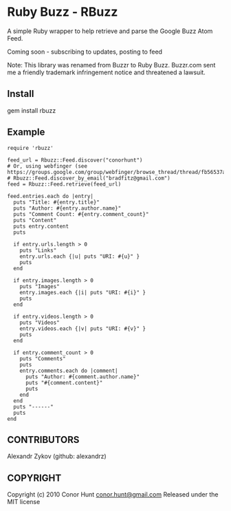 Ruby Buzz - RBuzz
=================

A simple Ruby wrapper to help retrieve and parse the Google Buzz Atom Feed.

Coming soon - subscribing to updates, posting to feed

Note: This library was renamed from Buzzr to Ruby Buzz. Buzzr.com sent me a friendly trademark 
infringement notice and threatened a lawsuit.

Install
-------

gem install rbuzz

Example
-------

    require 'rbuzz'
  
    feed_url = Rbuzz::Feed.discover("conorhunt")
    # Or, using webfinger (see https://groups.google.com/group/webfinger/browse_thread/thread/fb56537a0ed36964/c51e559c8f8d5455)
    # Rbuzz::Feed.discover_by_email("bradfitz@gmail.com")
    feed = Rbuzz::Feed.retrieve(feed_url)
  
    feed.entries.each do |entry|
      puts "Title: #{entry.title}"
      puts "Author: #{entry.author.name}"
      puts "Comment Count: #{entry.comment_count}"
      puts "Content"
      puts entry.content
      puts
  
      if entry.urls.length > 0
        puts "Links"
        entry.urls.each {|u| puts "URI: #{u}" }
        puts
      end
  
      if entry.images.length > 0
        puts "Images"
        entry.images.each {|i| puts "URI: #{i}" }
        puts
      end
  
      if entry.videos.length > 0
        puts "Videos"
        entry.videos.each {|v| puts "URI: #{v}" }
        puts
      end
  
      if entry.comment_count > 0
        puts "Comments"
        puts
        entry.comments.each do |comment|
          puts "Author: #{comment.author.name}"
          puts "#{comment.content}"
          puts
        end
      end
      puts "------"
      puts
    end

CONTRIBUTORS
------------

Alexandr Zykov (github: alexandrz)

COPYRIGHT
---------

Copyright (c) 2010 Conor Hunt <conor.hunt@gmail.com>
Released under the MIT license